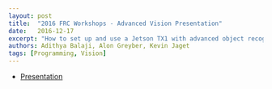 ```yaml
---
layout: post
title:  "2016 FRC Workshops - Advanced Vision Presentation"
date:   2016-12-17
excerpt: "How to set up and use a Jetson TX1 with advanced object recognition techniques. Covers hardware setup such as powering the board and connecting to the robot network. Also covers vision coding techniques used to find retroreflective tape targets commonly found in FRC games."
authors: Adithya Balaji, Alon Greyber, Kevin Jaget
tags: [Programming, Vision]
---
```

<ul style="text-align:left">
  <li><a href="https://drive.google.com/open?id=1U4jePTGZxy94ajf7J4qbPE6eTyVyvnZVAzXeRrt9fFSK91Yk1bbVAPU5s7Y_oDXRWIG3oOzuw0YF-JO2" target="\_blank">Presentation</a></li>
</ul>
